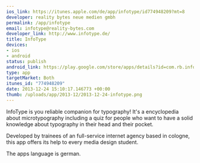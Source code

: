 ```yaml
--- 
ios_link: https://itunes.apple.com/de/app/infotype/id774948209?mt=8
developer: reality bytes neue medien gmbh
permalink: /app/infotype
email: infotype@reality-bytes.com
developer_link: http://www.infotype.de/
title: InfoType
devices: 
- ios
- android
status: publish
android_link: https://play.google.com/store/apps/details?id=com.rb.infotype
type: app
targetMarket: Both
itunes_id: "774948209"
date: 2013-12-24 15:10:17.146773 +00:00
thumb: /uploads/app/2013-12/2013-12-24-infotype.png
---
```


InfoType is you reliable companion for typography!
It's a encyclopedia about microtypography including a quiz for people who want to have a solid knowledge about typography in their head and their pocket.

Developed by trainees of an full-service internet agency based in cologne, this app offers its help to every media design student.

The apps language is german.
